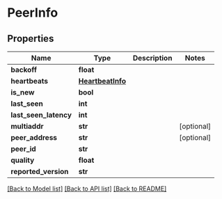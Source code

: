 # PeerInfo

## Properties
Name | Type | Description | Notes
------------ | ------------- | ------------- | -------------
**backoff** | **float** |  | 
**heartbeats** | [**HeartbeatInfo**](HeartbeatInfo.md) |  | 
**is_new** | **bool** |  | 
**last_seen** | **int** |  | 
**last_seen_latency** | **int** |  | 
**multiaddr** | **str** |  | [optional] 
**peer_address** | **str** |  | [optional] 
**peer_id** | **str** |  | 
**quality** | **float** |  | 
**reported_version** | **str** |  | 

[[Back to Model list]](../README.md#documentation-for-models) [[Back to API list]](../README.md#documentation-for-api-endpoints) [[Back to README]](../README.md)

